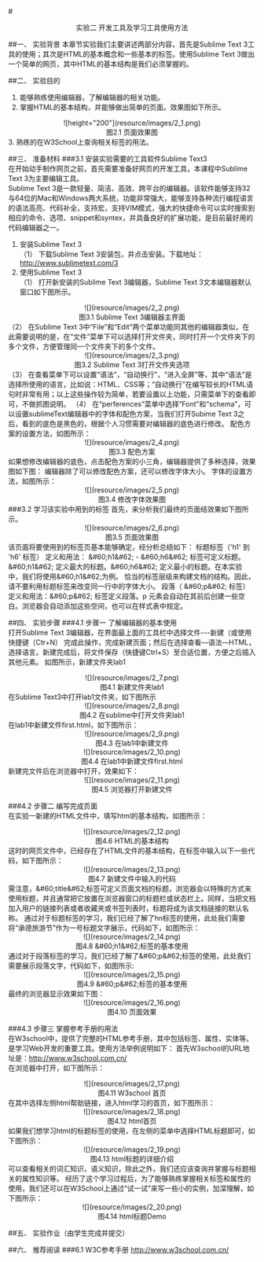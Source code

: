 #<center>实验二 开发工具及学习工具使用方法</center>

##一、	实验背景
 本章节实验我们主要讲述两部分内容，首先是Sublime Text 3工具的使用；其次是HTML的基本概念和一些基本的标签。使用Sublime Text 3做出一个简单的网页，其中HTML的基本结构是我们必须掌握的。  
 
##二、	实验目的
1.	能够熟练使用编辑器，了解编辑器的相关功能。
2.	掌握HTML的基本结构，并能够做出简单的页面。效果图如下所示。  

<center>![height="200"](resource/images/2_1.png)</center>  
<center>图2.1 页面效果图</center>  
3.	熟练的在W3School上查询相关标签的用法。    

##三、	准备材料 
###3.1	安装实验需要的工具软件Sublime Text3  
在开始动手制作网页之前，首先需要准备好网页的开发工具，本课程中Sublime Text 3为主要编辑工具。  
Sublime Text 3是一款轻量、简洁、高效、跨平台的编辑器。该软件能够支持32与64位的Mac和Windows两大系统，功能非常强大，能够支持各种流行编程语言的语法高亮、代码补全，支持宏，支持VIM模式，强大的快捷命令可以实时搜索到相应的命令、选项、snippet和syntex，并具备良好的扩展功能，是目前最好用的代码编辑器之一。
  1. 安装Sublime Text 3  
  （1）	下载Sublime Text 3安装包，并点击安装。下载地址：http://www.sublimetext.com/3
  2. 使用Sublime Text 3  
  （1）	打开新安装的Sublime Text 3编辑器，Sublime Text 3文本编辑器默认窗口如下图所示。  
  
  <center>![](resource/images/2_2.png)</center>  
  <center>图3.1  Sublime Text 3编辑器主界面</center>  
  （2）	在Sublime Text 3中“File”和“Edit”两个菜单功能同其他的编辑器类似，在此需要说明的是，在“文件”菜单下可以选择打开文件夹，同时打开一个文件夹下的多个文件，方便管理同一个文件夹下的多个文件。
  
  <center>![](resource/images/2_3.png)</center>  
  <center>图3.2  Sublime Text 3打开文件夹选项</center>  
  （3）	在查看菜单下可以设置“语法”，“自动换行”，“进入全屏”等，其中“语法”是选择所使用的语言，比如说：HTML、CSS等；“自动换行”在编写较长的HTML语句时非常有用；以上这些操作较为简单，若要设置以上功能，只需菜单下的查看即可，不做抓图说明。  
  （4）	在“perferences”菜单中选择“Font”和“schema”，可以设置sublimeText编辑器中的字体和配色方案，当我们打开Subime Text 3之后，看到的底色是黑色的，根据个人习惯需要对编辑器的底色进行修改。  
    配色方案的设置方法，如图所示：
  
  <center>![](resource/images/2_4.png)</center>  
  <center>图3.3 配色方案</center>  
    如果想修改编辑器的底色，点击配色方案的小三角，编辑器提供了多种选择，效果图如下图： 
    编辑器除了可以修改配色方案，还可以修改字体大小。  
    字体的设置方法，如图所示：
  
  <center>![](resource/images/2_5.png)</center>  
  <center>图3.4 修改字体效果图</center>  
###3.2	学习该实验中用到的标签
首先，来分析我们最终的页面结效果如下图所示。
  
  <center>![](resource/images/2_6.png)</center>  
  <center>图3.5 页面效果图</center>  
该页面将要使用到的标签页基本能够确定，经分析总结如下：  
标题标签（'h1' 到 'h6' 标签）  
定义和用法： &amp;#60;h1&amp;#62; - &amp;#60;h6&amp;#62; 标签可定义标题。&amp;#60;h1&amp;#62; 定义最大的标题。&amp;#60;h6&amp;#62; 定义最小的标题。在本实验中，我们将使用&amp;#60;h1&amp;#62;为例。
恰当的标签层级来构建文档的结构。因此，请不要利用标题标签来改变同一行中的字体大小。  
段落（ &amp;#60;p&amp;#62; 标签）  
定义和用法：&amp;#60;p&amp;#62; 标签定义段落。p 元素会自动在其前后创建一些空白。浏览器会自动添加这些空间，也可以在样式表中规定。  

##四、	实验步骤 
###4.1	步骤一  了解编辑器的基本使用  
打开Sublime Text 3编辑器，在界面最上面的工具栏中选择文件---新建（或使用快捷键（Ctr+N） 完成此操作，完成新建页面；然后在选择查看—语法—HTML，选择语言。新建完成后，将文件保存（快捷键Ctrl+S）至合适位置，方便之后插入其他元素。
如图所示，新建文件夹lab1
  
  <center>![](resource/images/2_7.png)</center>  
  <center>图4.1 新建文件夹lab1</center>  
在Sublime Text3中打开lab1文件夹，如下图所示
  
  <center>![](resource/images/2_8.png)</center>  
  <center>图4.2 在sublime中打开文件夹lab1</center>  
在lab1中新建文件first.html，如下图所示：
  
  <center>![](resource/images/2_9.png)</center>  
  <center>图4.3 在lab1中新建文件</center>  
  <center>![](resource/images/2_10.png)</center>  
  <center>图4.4 在lab1中新建文件first.html</center>  
新建完文件后在浏览器中打开，效果如下：
  <center>![](resource/images/2_11.png)</center>  
  <center>图4.5  浏览器打开新建文件</center>  
  
###4.2	步骤二  编写完成页面  
在实验一新建的HTML文件中，填写html的基本结构，如图所示：
  
  <center>![](resource/images/2_12.png)</center>  
  <center>图4.6 HTML的基本结构</center>  
这时的网页文件中，已经存在了HTML文件的基本结构，在<head>标签中输入以下一些代码，如下图所示：
  
  <center>![](resource/images/2_13.png)</center>  
  <center>图4.7  新建文件中输入的代码</center>  
需注意，&amp;#60;title&amp;#62;标签可定义页面文档的标题，浏览器会以特殊的方式来使用标题，并且通常把它放置在浏览器窗口的标题栏或状态栏上。同样，当把文档加入用户的链接列表或者收藏夹或书签列表时，标题将成为该文档链接的默认名称。
通过对于标题标签的学习，我们已经了解了hn标签的使用，此处我们需要将“承德旅游节”作为一号标题文字展示，代码如下，如图所示：
  
  <center>![](resource/images/2_14.png)</center>  
  <center>图4.8  &amp;#60;h1&amp;#62;标签的基本使用</center>  
通过对于段落标签的学习，我们已经了解了&amp;#60;p&amp;#62;标签的使用，此处我们需要展示段落文字，代码如下，如图所示:  
  
  <center>![](resource/images/2_15.png)</center>    
  <center>图4.9  &amp;#60;p&amp;#62;标签的基本使用</center>   
最终的浏览器显示效果如下图：
  
  <center>![](resource/images/2_16.png)</center>  
  <center>图4.10 页面效果</center>  
  
###4.3 步骤三  掌握参考手册的用法  
在W3school中，提供了完整的HTML参考手册，其中包括标签、属性、实体等。是学习Web开发的重要工具。使用方法举例说明如下：
首先W3school的URL地址是：http://www.w3school.com.cn/  
在浏览器中打开，如下图所示：
  
  <center>![](resource/images/2_17.png)</center>
  <center>图4.11  W3school 首页</center>  
在其中选择左侧html帮助链接，进入html学习的首页，如下图所示：
  
  <center>![](resource/images/2_18.png)</center>  
  <center>图4.12  html首页</center>  
如果我们想学习html的标题标签的使用，在左侧的菜单中选择HTML标题即可，如下图所示：
  
  <center>![](resource/images/2_19.png)</center>  
  <center>图4.13  html标题的详细介绍</center>  
可以查看相关的词汇知识，语义知识，除此之外，我们还应该查询并掌握与标题相关的属性知识等。 
经历了这个学习过程后，为了能够熟练掌握相关标签和属性的使用，我们还可以在W3School上通过“试一试”来写一些小的实例，加深理解，如下图所示：
  
  <center>![](resource/images/2_20.png)</center>  
  <center>图4.14  html标题Demo</center>  
  
##五、	实验作业（由学生完成并提交）

##六、	推荐阅读 
###6.1  W3C参考手册   http://www.w3school.com.cn/
